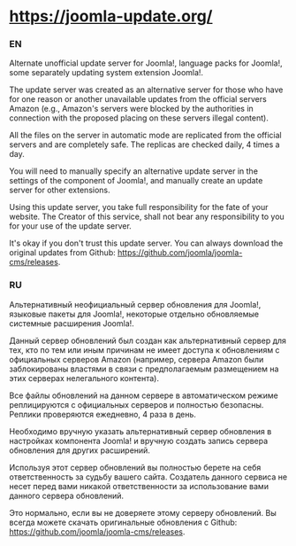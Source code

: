 # https://joomla-update.org/

### EN

Alternate unofficial update server for Joomla!, language packs for Joomla!, some separately updating system extension Joomla!.

The update server was created as an alternative server for those who have for one reason or another unavailable updates from the official servers Amazon (e.g., Amazon's servers were blocked by the authorities in connection with the proposed placing on these servers illegal content).

All the files on the server in automatic mode are replicated from the official servers and are completely safe. The replicas are checked daily, 4 times a day.

You will need to manually specify an alternative update server in the settings of the component of Joomla!, and manually create an update server for other extensions.

Using this update server, you take full responsibility for the fate of your website. The Creator of this service, shall not bear any responsibility to you for your use of the update server.

It's okay if you don't trust this update server. You can always download the original updates from Github: https://github.com/joomla/joomla-cms/releases.

### RU

Альтернативный неофициальный сервер обновления для Joomla!, языковые пакеты для Joomla!, некоторые отдельно обновляемые системные расширения Joomla!.

Данный сервер обновлений был создан как альтернативный сервер для тех, кто по тем или иным причинам не имеет доступа к обновлениям с официальных серверов Amazon (например, сервера Amazon были заблокированы властями в связи с предполагаемым размещением на этих серверах нелегального контента).

Все файлы обновлений на данном сервере в автоматическом режиме реплицируются с официальных серверов и полностью безопасны. Реплики проверяются ежедневно, 4 раза в день.

Необходимо вручную указать альтернативный сервер обновления в настройках компонента Joomla! и вручную создать запись сервера обновления для других расширений.

Используя этот сервер обновлений вы полностью берете на себя ответственность за судьбу вашего сайта. Создатель данного сервиса не несет перед вами никакой ответственности за использование вами данного сервера обновлений.

Это нормально, если вы не доверяете этому серверу обновлений. Вы всегда можете скачать оригинальные обновления с Github: https://github.com/joomla/joomla-cms/releases.
